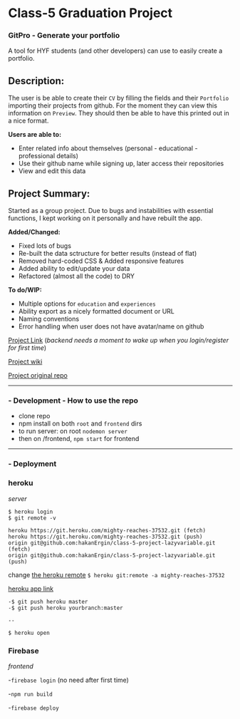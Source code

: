 # Class-5 Graduation Project

### GitPro - Generate your portfolio

A tool for HYF students (and other developers) can use to easily create a portfolio.

## Description:

The user is be able to create their `CV` by filling the fields and their `Portfolio` importing their projects from github. For the moment they can view this information on `Preview`. They should then be able to have this printed out in a nice format.

**Users are able to:**

- Enter related info about themselves (personal - educational - professional details)
- Use their github name while signing up, later access their repositories
- View and edit this data

## Project Summary:

Started as a group project. Due to bugs and instabilities with essential functions, I kept working on it personally and have rebuilt the app.

**Added/Changed:**

- Fixed lots of bugs
- Re-built the data sctructure for better results (instead of flat)
- Removed hard-coded CSS & Added responsive features
- Added ability to edit/update your data
- Refactored (almost all the code) to DRY

**To do/WIP:**

- Multiple options for `education` and `experiences`
- Ability export as a nicely formatted document or URL
- Naming conventions
- Error handling when user does not have avatar/name on github

[Project Link](https://portfolio-d9052.firebaseapp.com/)
(_backend needs a moment to wake up when you login/register for first time_)

[Project wiki](https://github.com/HackYourFutureBelgium/class-5-project/wiki/lazyvariable)

[Project original repo](https://github.com/HackYourFutureBelgium/class-5-project-lazyvariable)

---

### - Development - How to use the repo

- clone repo
- npm install on both `root` and `frontend` dirs
- to run server: on root `nodemon server`
- then on /frontend, `npm start` for frontend

---

### - Deployment

### heroku

_server_

```
$ heroku login
$ git remote -v
```

```
heroku https://git.heroku.com/mighty-reaches-37532.git (fetch)
heroku https://git.heroku.com/mighty-reaches-37532.git (push)
origin git@github.com:hakanErgin/class-5-project-lazyvariable.git (fetch)
origin git@github.com:hakanErgin/class-5-project-lazyvariable.git (push)
```

change [the heroku remote](https://stackoverflow.com/questions/6226846/how-to-change-a-git-remote-on-heroku)
`$ heroku git:remote -a mighty-reaches-37532`

[heroku app link](https://mighty-reaches-37532.herokuapp.com/)

```
-$ git push heroku master
-$ git push heroku yourbranch:master

--

$ heroku open
```

### Firebase

_frontend_

-`firebase login` (no need after first time)

-`npm run build`

-`firebase deploy`
